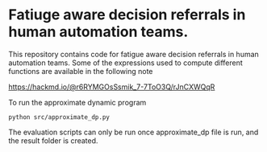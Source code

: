 # Fatiuge aware decision referrals in human automation teams. 
This repository contains code for fatigue aware decision referrals in human automation teams. 
Some of the expressions used to compute different functions are available in the following note

https://hackmd.io/@r6RYMGOsSsmik_7-7ToO3Q/rJnCXWQqR


To run the approximate dynamic program  


`` python src/approximate_dp.py ``

The evaluation scripts can only be run once approximate_dp file is run, and the result folder is created. 


